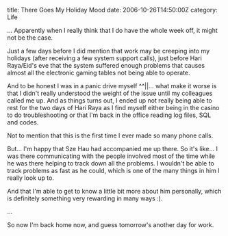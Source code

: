title: There Goes My Holiday Mood
date: 2006-10-26T14:50:00Z
category: Life

… Apparently when I really think that I do have the whole week off, it might not be the case.

Just a few days before I did mention that work may be creeping into my holidays (after receiving a few system support calls), just before Hari Raya/Eid's eve that the system suffered enough problems that causes almost all the electronic gaming tables not being able to operate.

And to be honest I was in a panic drive myself ^^||… what make it worse is that I didn't really understood the weight of the issue until my colleagues called me up. And as things turns out, I ended up not really being able to rest for the two days of Hari Raya as I find myself either being in the casino to do troubleshooting or that I'm back in the office reading log files, SQL and codes.

Not to mention that this is the first time I ever made so many phone calls.

But… I'm happy that Sze Hau had accompanied me up there. So it's like… I was there communicating with the people involved most of the time while he was there helping to track down all the problems. I wouldn't be able to track problems as fast as he could, which is one of the many things in him I really look up to.

And that I'm able to get to know a little bit more about him personally, which is definitely something very rewarding in many ways :).

…

So now I'm back home now, and guess tomorrow's another day for work.
